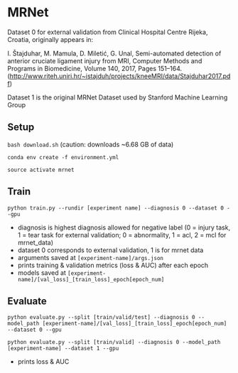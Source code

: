 # MRNet

Dataset 0 for external validation from Clinical Hospital Centre Rijeka, Croatia, originally appears in:

I. Štajduhar, M. Mamula, D. Miletić, G. Unal, Semi-automated detection of anterior cruciate ligament injury from MRI, Computer Methods and Programs in Biomedicine, Volume 140, 2017, Pages 151–164. (http://www.riteh.uniri.hr/~istajduh/projects/kneeMRI/data/Stajduhar2017.pdf)

Dataset 1 is the original MRNet Dataset used by Stanford Machine Learning Group

## Setup

`bash download.sh` (caution: downloads ~6.68 GB of data)

`conda env create -f environment.yml`

`source activate mrnet`

## Train

`python train.py --rundir [experiment name] --diagnosis 0 --dataset 0 --gpu`

- diagnosis is highest diagnosis allowed for negative label (0 = injury task, 1 = tear task for external validation; 0 = abnormality, 1 = acl, 2 = mcl for mrnet_data)
- dataset 0 corresponds to external validation, 1 is for mrnet data
- arguments saved at `[experiment-name]/args.json`
- prints training & validation metrics (loss & AUC) after each epoch
- models saved at `[experiment-name]/[val_loss]_[train_loss]_epoch[epoch_num]`

## Evaluate

`python evaluate.py --split [train/valid/test] --diagnosis 0 --model_path [experiment-name]/[val_loss]_[train_loss]_epoch[epoch_num] --dataset 0 --gpu`

`python evaluate.py --split [train/valid] --diagnosis 0 --model_path [experiment-name] --dataset 1 --gpu`


- prints loss & AUC
